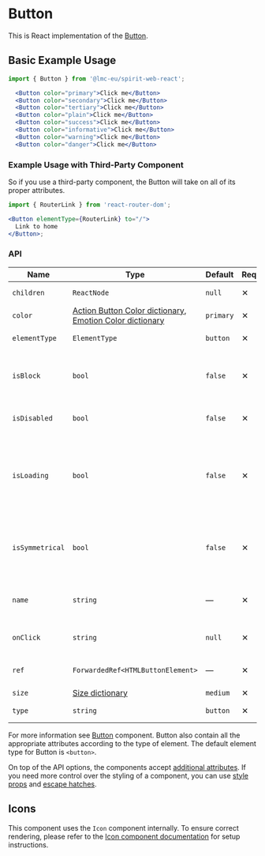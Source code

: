 # Button

This is React implementation of the [Button][button].

## Basic Example Usage

```jsx
import { Button } from '@lmc-eu/spirit-web-react';
```

```jsx
  <Button color="primary">Click me</Button>
  <Button color="secondary">Click me</Button>
  <Button color="tertiary">Click me</Button>
  <Button color="plain">Click me</Button>
  <Button color="success">Click me</Button>
  <Button color="informative">Click me</Button>
  <Button color="warning">Click me</Button>
  <Button color="danger">Click me</Button>
```

### Example Usage with Third-Party Component

So if you use a third-party component, the Button will take on all of its proper attributes.

```jsx
import { RouterLink } from 'react-router-dom';

<Button elementType={RouterLink} to="/">
  Link to home
</Button>;
```

### API

| Name            | Type                                                                                             | Default   | Required | Description                                                                |
| --------------- | ------------------------------------------------------------------------------------------------ | --------- | -------- | -------------------------------------------------------------------------- |
| `children`      | `ReactNode`                                                                                      | `null`    | ✕        | Content of the Button                                                      |
| `color`         | [Action Button Color dictionary][dictionary-color], [Emotion Color dictionary][dictionary-color] | `primary` | ✕        | Color variant                                                              |
| `elementType`   | `ElementType`                                                                                    | `button`  | ✕        | Type of element                                                            |
| `isBlock`       | `bool`                                                                                           | `false`   | ✕        | Span the element to the full width of its parent                           |
| `isDisabled`    | `bool`                                                                                           | `false`   | ✕        | If true, Button is disabled                                                |
| `isLoading`     | `bool`                                                                                           | `false`   | ✕        | If true, Button is in a loading state, disabled and the Spinner is visible |
| `isSymmetrical` | `bool`                                                                                           | `false`   | ✕        | If true, Button has symmetrical dimensions, usually only with an Icon      |
| `name`          | `string`                                                                                         | —         | ✕        | For use a button as a form data reference                                  |
| `onClick`       | `string`                                                                                         | `null`    | ✕        | JS function to call on click                                               |
| `ref`           | `ForwardedRef<HTMLButtonElement>`                                                                | —         | ✕        | Button element reference                                                   |
| `size`          | [Size dictionary][dictionary-size]                                                               | `medium`  | ✕        | Size variant                                                               |
| `type`          | `string`                                                                                         | `button`  | ✕        | Type of the Button                                                         |

For more information see [Button][button] component. Button also contain all the appropriate
attributes according to the type of element. The default element type for Button is `<button>`.

On top of the API options, the components accept [additional attributes][readme-additional-attributes].
If you need more control over the styling of a component, you can use [style props][readme-style-props]
and [escape hatches][readme-escape-hatches].

## Icons

This component uses the `Icon` component internally. To ensure correct rendering,
please refer to the [Icon component documentation][web-react-icon-documentation] for setup instructions.

[button]: https://github.com/lmc-eu/spirit-design-system/tree/main/packages/web/src/scss/components/Button
[dictionary-color]: https://github.com/lmc-eu/spirit-design-system/tree/main/docs/DICTIONARIES.md#color
[dictionary-size]: https://github.com/lmc-eu/spirit-design-system/tree/main/docs/DICTIONARIES.md#size
[readme-additional-attributes]: https://github.com/lmc-eu/spirit-design-system/blob/main/packages/web-react/README.md#additional-attributes
[readme-escape-hatches]: https://github.com/lmc-eu/spirit-design-system/blob/main/packages/web-react/README.md#escape-hatches
[readme-style-props]: https://github.com/lmc-eu/spirit-design-system/blob/main/packages/web-react/README.md#style-props
[web-react-icon-documentation]: https://github.com/lmc-eu/spirit-design-system/blob/main/packages/web-react/src/components/Icon/README.md#-usage
